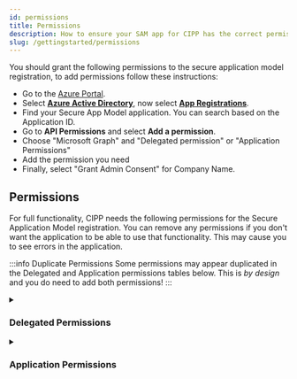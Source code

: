 ```yaml
---
id: permissions
title: Permissions
description: How to ensure your SAM app for CIPP has the correct permissions.
slug: /gettingstarted/permissions
---
```


You should grant the following permissions to the secure application model registration, to add permissions follow these instructions:

* Go to the [Azure Portal](https://portal.azure.com).
* Select [**Azure Active Directory**](https://portal.azure.com/#blade/Microsoft_AAD_IAM/ActiveDirectoryMenuBlade/Overview), now select [**App Registrations**](https://portal.azure.com/#blade/Microsoft_AAD_IAM/ActiveDirectoryMenuBlade/RegisteredApps).
* Find your Secure App Model application. You can search based on the Application ID.
* Go to **API Permissions** and select **Add a permission**.
* Choose "Microsoft Graph" and "Delegated permission" or "Application Permissions"
* Add the permission you need
* Finally, select "Grant Admin Consent" for Company Name.

## Permissions

For full functionality, CIPP needs the following permissions for the Secure Application Model registration. You can remove any permissions if you don't want the application to be able to use that functionality. This may cause you to see errors in the application.

:::info Duplicate Permissions
Some permissions may appear duplicated in the Delegated and Application permissions tables below. This is _by design_ and you do need to add both permissions!
:::

<details><summary>

### Delegated Permissions

</summary>
<p>


:::note List of **delegated permissions** used by CIPP:

<!-- vale off -->
| API / Permissions name                       | Description                                                       |
| -------------------------------------------- | ----------------------------------------------------------------- |
| Application.Read.All                         | Read applications                                                 |
| Application.ReadWrite.All                    | Read and write all applications                                   |
| AuditLog.Read.All                            | Read audit log data                                               |
| Channel.Create                               | Create channels                                                   |
| Channel.ReadBasic.All                        | Read the names and descriptions of channels                       |
| Channel.Delete.All                           | Delete Channels                                                   |
| ChannelMember.Read.All                       | Read the members of channels                                      |
| ChannelMember.ReadWrite.All                  | Add and remove members from channels                              |
| ChannelMessage.Delete                        | Delete users' channel messages                                    |
| ChannelMessage.Edit                          | Edit users' channel messages                                      |
| ChannelMessage.Read.All                      | Read users' channel messages                                      |
| ChannelMessage.Send                          | Send channel messages                                             |
| ChannelSettings.Read.All                     | Read the names, descriptions, and settings of channels            |
| ChannelSettings.ReadWrite.All                | Read and write the names, descriptions, and settings of channels  |
| ConsentRequest.Read.All                      | Read consent requests                                             |
| Device.Command                               | Communicate with user devices                                     |
| Device.Read                                  | Read user devices                                                 |
| Device.Read.All                              | Read all devices                                                  |
| DeviceManagementApps.ReadWrite.All           | Read and write Microsoft Intune apps                              |
| DeviceManagementConfiguration.ReadWrite.All  | Read and write Microsoft Intune Device Configuration and Policies |
| DeviceManagementManagedDevices.ReadWrite.All | Read and write Microsoft Intune devices                           |
| DeviceManagementRBAC.ReadWrite.All           | Read and write Microsoft Intune RBAC settings                     |
| DeviceManagementServiceConfig.ReadWrite.All  | Read and write Microsoft Intune configuration                     |
| Directory.AccessAsUser.All                   | Access directory as the signed in user                            |
| Domain.Read.All                              | Read domain data                                                  |
| Group.ReadWrite.All                          | Read and write all groups                                         |
| GroupMember.ReadWrite.All                    | Read and write group memberships                                  |
| Mail.Send                                    | Send mail as a user                                               |
| Mail.Send.Shared                             | Send mail on behalf of others                                     |
| Member.Read.Hidden                           | Read hidden memberships                                           |
| Organization.ReadWrite.All                   | Read and write organization information                           |
| Policy.Read.All                              | Read your organization's policies                                 |
| Policy.ReadWrite.AuthenticationFlows         | Read and write authentication flow policies                       |
| Policy.ReadWrite.AuthenticationMethod        | Read and write authentication method policies                     |
| Policy.ReadWrite.Authorization               | Read and write your organization's authorization policy           |
| Policy.ReadWrite.ConsentRequest              | Read and write consent request policy                             |
| Policy.ReadWrite.ConditionalAccess           | Read and write conditional access policy                          |
| Policy.ReadWrite.DeviceConfiguration         | Read and write your organization's device configuration policies  |
| PrivilegedAccess.Read.AzureResources         | Read privileged access to Azure resources                         |
| PrivilegedAccess.ReadWrite.AzureResources    | Read and write privileged access to Azure resources               |
| profile                                      | View users' basic profile                                         |
| Reports.Read.All                             | Read all usage reports                                            |
| RoleManagement.ReadWrite.Directory           | Read and write directory RBAC settings                            |
| SecurityActions.ReadWrite.All                | Read and update your organization's security actions              |
| SecurityEvents.ReadWrite.All                 | Read and update your organization's security events               |
| ServiceHealth.Read.All                       | Read service health                                               |
| ServiceMessage.Read.All                      | Read service announcement messages                                |
| Sites.ReadWrite.All                          | Edit or delete items in all site collections                      |
| TeamMember.ReadWrite.All                     | Add and remove members from teams                                 |
| TeamMember.ReadWriteNonOwnerRole.All         | Add and remove members with non-owner role for all teams          |
| TeamsActivity.Read                           | Read users' teamwork activity feed                                |
| TeamsActivity.Send                           | Send a teamwork activity as the user                              |
| TeamsApp.Read                                | Read users' installed Teams apps                                  |
| TeamsApp.Read.All                            | Read all installed Teams apps                                     |
| TeamsApp.ReadWrite                           | Manage users' Teams apps                                          |
| TeamsApp.ReadWrite.All                       | Manage all Teams apps                                             |
| TeamsAppInstallation.ReadForChat             | Read installed Teams apps in chats                                |
| TeamsAppInstallation.ReadForTeam             | Read installed Teams apps in teams                                |
| TeamsAppInstallation.ReadForUser             | Read users' installed Teams apps                                  |
| TeamsAppInstallation.ReadWriteForChat        | Manage installed Teams apps in chats                              |
| TeamsAppInstallation.ReadWriteForTeam        | Manage installed Teams apps in teams                              |
| TeamsAppInstallation.ReadWriteForUser        | Manage users' installed Teams apps                                |
| TeamsAppInstallation.ReadWriteSelfForChat    | Allow the Teams app to manage itself in chats                     |
| TeamsAppInstallation.ReadWriteSelfForTeam    | Allow the app to manage itself in teams                           |
| TeamsAppInstallation.ReadWriteSelfForUser    | Allow the Teams app to manage itself for a user                   |
| TeamSettings.Read.All                        | Read teams' settings                                              |
| TeamSettings.ReadWrite.All                   | Read and change teams' settings                                   |
| TeamsTab.Create                              | Create tabs in Microsoft Teams                                    |
| TeamsTab.Read.All                            | Read tabs in Microsoft Teams                                      |
| TeamsTab.ReadWrite.All                       | Read and write tabs in Microsoft Teams                            |
| TeamsTab.ReadWriteForChat                    | Allow the Teams app to manage all tabs in chats                   |
| TeamsTab.ReadWriteForTeam                    | Allow the Teams app to manage all tabs in teams                   |
| TeamsTab.ReadWriteForUser                    | Allow the Teams app to manage all tabs for a user                 |
| Team.Create                                  | Create teams                                                      |
| Team.ReadBasic.All                           | Read the names and descriptions of teams                          |
| ThreatAssessment.ReadWrite.All               | Read and write threat assessment requests                         |
| UnifiedGroupMember.Read.AsGuest              | Read unified group memberships as guest                           |
| User.ManageIdentities.All                    | Manage user identities                                            |
| User.Read                                    | Sign in and read user profile                                     |
| User.ReadWrite.All                           | Read and write all users' full profiles                           |
| UserAuthenticationMethod.Read.All            | Read all users' authentication methods                            |
| UserAuthenticationMethod.ReadWrite           | Read and write user authentication methods                        |
| UserAuthenticationMethod.ReadWrite.All       | Read and write all users' authentication methods                  |
<!-- vale on -->

:::

</p>
</details>

<details>
<summary>

### Application Permissions

</summary>

:::note List of **application permissions** used by CIPP:

<!-- vale off -->
| API / Permissions name                                  | Description                                                       |
| ------------------------------------------------------- | ----------------------------------------------------------------- |
| Channel.Create                                          | Create channels                                                   |
| Channel.ReadBasic.All                                   | Read the names and descriptions of channels                       |
| ChannelMember.Read.All                                  | Read the members of channels                                      |
| ChannelMember.ReadWrite.All                             | Add and remove members from channels                              |
| Device.ReadWrite.All                                    | Read and write devices                                            |
| DeviceManagementApps.ReadWrite.All                      | Read and write Microsoft Intune apps                              |
| DeviceManagementConfiguration.ReadWrite.All             | Read and write Microsoft Intune Device Configuration and Policies |
| DeviceManagementManagedDevices.PrivilegedOperations.All | Perform user-impacting remote actions on Microsoft Intune devices |
| DeviceManagementManagedDevices.Read.All                 | Read Microsoft Intune devices                                     |
| DeviceManagementManagedDevices.ReadWrite.All            | Read and write Microsoft Intune devices                           |
| DeviceManagementRBAC.Read.All                           | Read Microsoft Intune RBAC settings                               |
| DeviceManagementRBAC.ReadWrite.All                      | Read and write Microsoft Intune RBAC settings                     |
| DeviceManagementServiceConfig.Read.All                  | Read Microsoft Intune configuration                               |
| DeviceManagementServiceConfig.ReadWrite.All             | Read and write Microsoft Intune configuration                     |
| Directory.Read.All                                      | Read directory data                                               |
| Group.Create                                            | Create groups                                                     |
| Group.Read.All                                          | Read all groups                                                   |
| Group.ReadWrite.All                                     | Read and write all groups                                         |
| GroupMember.ReadWrite.All                               | Read and write group memberships                                  |
| Mail.Send                                               | Send mail as a user                                               |
| Organization.ReadWrite.All                              | Read and write organization information                           |
| Policy.Read.All                                         | Read your organization's policies                                 |
| Policy.ReadWrite.AuthenticationFlows                    | Read and write authentication flow policies                       |
| Policy.ReadWrite.AuthenticationMethod                   | Read and write authentication method policies                     |
| Policy.ReadWrite.ConsentRequest                         | Read and write consent request policy                             |
| Policy.ReadWrite.ConditionalAccess                      | Read and write conditional access policy                          |
| PrivilegedAccess.ReadWrite.AzureADGroup                 | Read and write privileged access to Azure AD groups               |
| Reports.Read.All                                        | Read all usage reports                                            |
| RoleManagement.ReadWrite.Directory                      | Read and write directory RBAC settings                            |
| SecurityEvents.Read.All                                 | Read your organization's security events                          |
| Sites.FullControl.All                                   | Have full control of all site collections                         |
| Team.ReadBasic.All                                      | Read the names and descriptions of teams                          |
| TeamMember.ReadWrite.All                                | Add and remove members from teams                                 |
| TeamMember.ReadWriteNonOwnerRole.All                    | Add and remove members with non-owner role for all teams          |
| User.ReadWrite.All                                      | Read and write all users' full profiles                           |
| UserAuthenticationMethod.ReadWrite.All                  | Read and write all users' authentication methods                  |
<!-- vale on -->

:::

</details>
